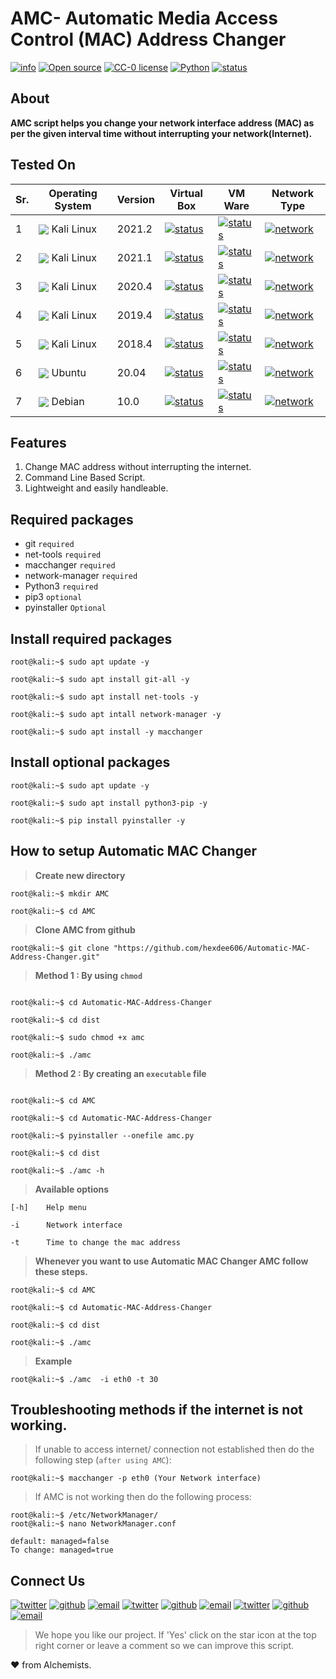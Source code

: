 
# AMC- Automatic Media Access Control (MAC) Address Changer

[![info](https://badgen.net/badge/Project/Info/blue?icon=information)](https://github.com/hexdee606/Automatic-MAC-Address-Changer#readme)
[![Open source](https://badgen.net/badge/Open%20Source%3F/Yes%20%21/blue)](#)
[![CC-0 license](https://img.shields.io/badge/License-CC--0-blue.svg)](https://github.com/hexdee606/Automatic-MAC-Address-Changer/blob/main/LICENSE)
[![Python](https://badgen.net/badge/Made%20with/Python3/blue)](https://github.com/hexdee606/Automatic-MAC-Address-Changer#readme)
[![status](https://badgen.net/badge/Status/Beta/yellow)](#)

## **About**

**AMC script helps you change your network interface address (MAC) as per the given interval time without interrupting your network(Internet).**

## Tested On 

 Sr. | Operating System | Version | Virtual Box | VM Ware | Network Type |
--- | --- | --- | --- | --- | --- |
1 | <img align="center" src="https://img.icons8.com/color/25/000000/kali-linux.png"> Kali Linux</img > | 2021.2 | [![status](https://badgen.net/github/status/micromatch/micromatch/4.0.1)](https://github.com/hexdee606/Automatic-MAC-Address-Changer/blob/main/README.md#tested-on)| [![status](https://badgen.net/github/status/micromatch/micromatch/4.0.1)](https://github.com/hexdee606/Automatic-MAC-Address-Changer/blob/main/README.md#tested-on)| [![network](https://badgen.net/badge/Network/NAT/brown)](https://github.com/hexdee606/Automatic-MAC-Address-Changer/blob/main/README.md#tested-on) |
2 | <img align="center" src="https://img.icons8.com/color/25/000000/kali-linux.png"> Kali Linux</img > | 2021.1 | [![status](https://badgen.net/github/status/micromatch/micromatch/4.0.1)](https://github.com/hexdee606/Automatic-MAC-Address-Changer/blob/main/README.md#tested-on)| [![status](https://badgen.net/github/status/micromatch/micromatch/4.0.1)](https://github.com/hexdee606/Automatic-MAC-Address-Changer/blob/main/README.md#tested-on)| [![network](https://badgen.net/badge/Network/NAT/brown)](https://github.com/hexdee606/Automatic-MAC-Address-Changer/blob/main/README.md#tested-on) |
3 | <img align="center" src="https://img.icons8.com/color/25/000000/kali-linux.png"> Kali Linux</img > | 2020.4 | [![status](https://badgen.net/github/status/micromatch/micromatch/4.0.1)](https://github.com/hexdee606/Automatic-MAC-Address-Changer/blob/main/README.md#tested-on)| [![status](https://badgen.net/github/status/micromatch/micromatch/4.0.1)](https://github.com/hexdee606/Automatic-MAC-Address-Changer/blob/main/README.md#tested-on)| [![network](https://badgen.net/badge/Network/NAT/brown)](https://github.com/hexdee606/Automatic-MAC-Address-Changer/blob/main/README.md#tested-on) |
4 | <img align="center" src="https://img.icons8.com/color/25/000000/kali-linux.png"> Kali Linux</img > | 2019.4 | [![status](https://badgen.net/github/status/micromatch/micromatch/4.0.1)](https://github.com/hexdee606/Automatic-MAC-Address-Changer/blob/main/README.md#tested-on)| [![status](https://badgen.net/github/status/micromatch/micromatch/4.0.1)](https://github.com/hexdee606/Automatic-MAC-Address-Changer/blob/main/README.md#tested-on)| [![network](https://badgen.net/badge/Network/NAT/brown)](https://github.com/hexdee606/Automatic-MAC-Address-Changer/blob/main/README.md#tested-on) |
5 | <img align="center" src="https://img.icons8.com/color/25/000000/kali-linux.png"> Kali Linux</img > | 2018.4 | [![status](https://badgen.net/github/status/micromatch/micromatch/4.0.1)](https://github.com/hexdee606/Automatic-MAC-Address-Changer/blob/main/README.md#tested-on)| [![status](https://badgen.net/github/status/micromatch/micromatch/4.0.1)](https://github.com/hexdee606/Automatic-MAC-Address-Changer/blob/main/README.md#tested-on)| [![network](https://badgen.net/badge/Network/NAT/brown)](https://github.com/hexdee606/Automatic-MAC-Address-Changer/blob/main/README.md#tested-on) |
6 | <img align="center" src="https://img.icons8.com/ios/25/000000/ubuntu.png">  Ubuntu</img > | 20.04 | [![status](https://badgen.net/github/status/micromatch/micromatch/4.0.1)](https://github.com/hexdee606/Automatic-MAC-Address-Changer/blob/main/README.md#tested-on)| [![status](https://badgen.net/github/status/micromatch/micromatch/4.0.1)](https://github.com/hexdee606/Automatic-MAC-Address-Changer/blob/main/README.md#tested-on)| [![network](https://badgen.net/badge/Network/NAT/brown)](https://github.com/hexdee606/Automatic-MAC-Address-Changer/blob/main/README.md#tested-on) |
7 | <img align="center" src="https://img.icons8.com/ios-glyphs/25/000000/debian.png">  Debian</img > | 10.0 | [![status](https://badgen.net/github/status/micromatch/micromatch/f4809eb6df80b)](https://github.com/hexdee606/Automatic-MAC-Address-Changer/blob/main/README.md#tested-on)| [![status](https://badgen.net/github/status/micromatch/micromatch/f4809eb6df80b)](https://github.com/hexdee606/Automatic-MAC-Address-Changer/blob/main/README.md#tested-on) | [![network](https://badgen.net/badge/Network/NAT/red)](https://github.com/hexdee606/Automatic-MAC-Address-Changer/blob/main/README.md#tested-on) |
 
## **Features** 

1. Change MAC address without interrupting the internet.
2. Command Line Based Script.
3. Lightweight and easily handleable.


## **Required packages**
- git `required`
- net-tools `required`
- macchanger `required`
- network-manager `required`
- Python3 `required`
- pip3 `optional`
- pyinstaller `Optional`


## Install required packages
```console
root@kali:~$ sudo apt update -y

root@kali:~$ sudo apt install git-all -y

root@kali:~$ sudo apt install net-tools -y

root@kali:~$ sudo apt intall network-manager -y

root@kali:~$ sudo apt install -y macchanger
```

## Install optional packages
```console
root@kali:~$ sudo apt update -y

root@kali:~$ sudo apt install python3-pip -y

root@kali:~$ pip install pyinstaller -y
```

## How to setup Automatic MAC Changer

>**Create new directory**
```console
root@kali:~$ mkdir AMC

root@kali:~$ cd AMC
```

>**Clone AMC from github**
```console
root@kali:~$ git clone "https://github.com/hexdee606/Automatic-MAC-Address-Changer.git"
```

>**Method 1 : By using `chmod`**
```console

root@kali:~$ cd Automatic-MAC-Address-Changer

root@kali:~$ cd dist

root@kali:~$ sudo chmod +x amc  

root@kali:~$ ./amc
```

>**Method 2 : By creating an `executable` file**
```console 

root@kali:~$ cd AMC

root@kali:~$ cd Automatic-MAC-Address-Changer

root@kali:~$ pyinstaller --onefile amc.py

root@kali:~$ cd dist

root@kali:~$ ./amc -h

```

>**Available options**
 
    [-h]    Help menu 
    
    -i      Network interface
    
    -t      Time to change the mac address 


>**Whenever you want to use Automatic MAC Changer AMC follow these steps.**
```console
root@kali:~$ cd AMC

root@kali:~$ cd Automatic-MAC-Address-Changer

root@kali:~$ cd dist

root@kali:~$ ./amc

```

>**Example**
```console
root@kali:~$ ./amc  -i eth0 -t 30
```


## Troubleshooting methods if the internet is not working.

>If unable to access internet/ connection not established then do the following step (`after using AMC`): 
```console
root@kali:~$ macchanger -p eth0 (Your Network interface)
```

>If AMC is not working then do the following process:
```console
root@kali:~$ /etc/NetworkManager/ 
root@kali:~$ nano NetworkManager.conf

default: managed=false
To change: managed=true
```

## Connect Us

[![twitter](https://badgen.net/badge/icon/hexdee606?icon=twitter&label)](https://twitter.com/hexdee606)
[![github](https://badgen.net/badge/icon/hexdee606?icon=github&label)](https://github.com/hexdee606)
[![email](https://badgen.net/badge/email/hexdee606/blue)](mailto:hexdee606@gmail.com)
[![twitter](https://badgen.net/badge/icon/Paradox_044?icon=twitter&label)](https://twitter.com/Paradox_044)
[![github](https://badgen.net/badge/icon/Paradox44?icon=github&label)](https://github.com/Paradox44)
[![email](https://badgen.net/badge/email/paradoxhex44/blue)](mailto:paradoxhex44@gmail.com)
[![twitter](https://badgen.net/badge/icon/itachi_9197?icon=twitter&label)](https://twitter.com/itachi_9197)
[![github](https://badgen.net/badge/icon/Itachi-91?icon=github&label)](https://github.com/Itachi-91)
[![email](https://badgen.net/badge/email/itachiuchiha9197/blue)](mailto:itachiuchiha9197@gmail.com)


>We hope you like our project. If 'Yes' click on the star icon at the top right corner or leave a comment so we can improve this script.

:heart: from Alchemists.
